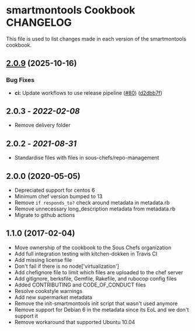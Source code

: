 # smartmontools Cookbook CHANGELOG

This file is used to list changes made in each version of the smartmontools cookbook.

## [2.0.9](https://github.com/sous-chefs/smartmontools/compare/2.0.8...v2.0.9) (2025-10-16)


### Bug Fixes

* **ci:** Update workflows to use release pipeline ([#80](https://github.com/sous-chefs/smartmontools/issues/80)) ([d2dbb7f](https://github.com/sous-chefs/smartmontools/commit/d2dbb7f4126c43c32dfcb3b30f13a146e384666d))

## 2.0.3 - *2022-02-08*

* Remove delivery folder

## 2.0.2 - *2021-08-31*

* Standardise files with files in sous-chefs/repo-management

## 2.0.0 (2020-05-05)

* Depreciated support for centos 6
* Minimum chef version bumped to 13
* Remove `if responds_to?` check around metadata in metadata.rb
* Remove unnecessary long_description metadata from metadata.rb
* Migrate to github actions

## 1.1.0 (2017-02-04)

* Move ownership of the cookbook to the Sous Chefs organization
* Add full integration testing with kitchen-dokken in Travis CI
* Add missing license file
* Don't fail if there is no node['virtualization']
* Add chefignore file to limit which files are uploaded to the chef server
* Add gitignore, berksfile, Gemfile, Rakefile, and rubocop config files
* Added CONTRIBUTING and CODE_OF_CONDUCT files
* Resolve cookstyle warnings
* Add new supermarket metadata
* Remove the init-smartmontools init script that wasn't used anymore
* Remove support for Debian 6 in the metadata since its EoL and we don't support it
* Remove workaround that supported Ubuntu 10.04
